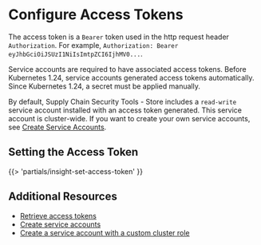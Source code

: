 # Configure Access Tokens

The access token is a `Bearer` token used in the http request header
`Authorization`. For example, `Authorization: Bearer
eyJhbGciOiJSUzI1NiIsImtpZCI6IjhMV0...`.

Service accounts are required to have associated access tokens. Before
Kubernetes 1.24, service accounts generated access tokens automatically. Since
Kubernetes 1.24, a secret must be applied manually.

By default, Supply Chain Security Tools - Store includes a `read-write` service
account installed with an access token generated. This service account is
cluster-wide. If you want to create your own service accounts, see [Create
Service Accounts](create-service-account.hbs.md).

## Setting the Access Token

{{> 'partials/insight-set-access-token' }}

## Additional Resources

- [Retrieve access tokens](retrieve-access-tokens.hbs.md)
- [Create service accounts](create-service-account.hbs.md)
- [Create a service account with a custom cluster role](custom-role.hbs.md)
